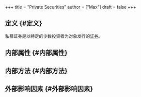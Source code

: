 +++
title = "Private Securities"
author = ["Max"]
draft = false
+++

## 定义 {#定义}

私募证券是以特定的少数投资者为对象发行的[证券](20210212164955-security.md)。


## 内部属性 {#内部属性}


## 内部方法 {#内部方法}


## 外部影响因素 {#外部影响因素}
